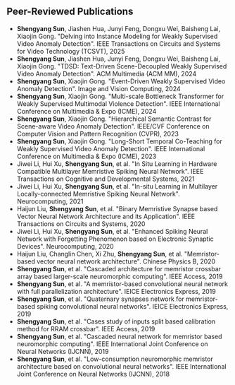 ## Peer-Reviewed Publications

<ul style="margin:0 0 5px;">
  <li><autocolor><strong>Shengyang Sun</strong>, Jiashen Hua, Junyi Feng, Dongxu Wei, Baisheng Lai, Xiaojin Gong. "Delving into Instance Modeling for Weakly Supervised Video Anomaly Detection". IEEE Transactions on Circuits and Systems for Video Technology (TCSVT), 2025 </autocolor></li>
  <li><autocolor><strong>Shengyang Sun</strong>, Jiashen Hua, Junyi Feng, Dongxu Wei, Baisheng Lai, Xiaojin Gong. "TDSD: Text-Driven Scene-Decoupled Weakly Supervised Video Anomaly Detection". ACM Multimedia (ACM MM), 2024 </autocolor></li>
  <li><autocolor><strong>Shengyang Sun</strong>, Xiaojin Gong. "Event-Driven Weakly Supervised Video Anomaly Detection". Image and Vision Computing, 2024</autocolor></li>
  <li><autocolor><strong>Shengyang Sun</strong>, Xiaojin Gong. "Multi-scale Bottleneck Transformer for Weakly Supervised Multimodal Violence Detection". IEEE International Conference on Multimedia & Expo (ICME), 2024</autocolor></li>
  <li><autocolor><strong>Shengyang Sun</strong>, Xiaojin Gong. "Hierarchical Semantic Contrast for Scene-aware Video Anomaly Detection". IEEE/CVF Conference on Computer Vision and Pattern Recognition (CVPR), 2023</autocolor></li>
  <li><autocolor><strong>Shengyang Sun</strong>, Xiaojin Gong. "Long-Short Temporal Co-Teaching for Weakly Supervised Video Anomaly Detection". IEEE International Conference on Multimedia & Expo (ICME), 2023</autocolor></li>
  <li><autocolor>Jiwei Li, Hui Xu, <strong>Shengyang Sun</strong>, et al. "In Situ Learning in Hardware Compatible Multilayer Memristive Spiking Neural
Network". IEEE Transactions on Cognitive and Developmental Systems, 2021</autocolor></li>
  <li><autocolor>Jiwei Li, Hui Xu, <strong>Shengyang Sun</strong>, et al. "In-situ Learning in Multilayer Locally-connected Memristive Spiking Neural
Network". Neurocomputing, 2021</autocolor></li>
  <li><autocolor>Haijun Liu, <strong>Shengyang Sun</strong>, et al. "Binary Memristive Synapse based Vector Neural Network Architecture and its
Application". IEEE Transactions on Circuits and Systems, 2020</autocolor></li>
  <li><autocolor>Jiwei Li, Hui Xu, <strong>Shengyang Sun</strong>, et al. "Enhanced Spiking Neural Network with Forgetting Phenomenon based on
Electronic Synaptic Devices". Neurocomputing, 2020</autocolor></li>
  <li><autocolor>Haijun Liu, Changlin Chen, Xi Zhu, <strong>Shengyang Sun</strong>, et al. "Memristor-based vector neural network architecture". Chinese Physics B, 2020</autocolor></li>
  <li><autocolor><strong>Shengyang Sun</strong>, et al. "Cascaded architecture for memristor crossbar array based larger-scale neuromorphic computing". IEEE Access, 2019</autocolor></li>
  <li><autocolor><strong>Shengyang Sun</strong>, et al. "A memristor-based convolutional neural network with full parallelization architecture". IEICE Electronics Express, 2019</autocolor></li>
  <li><autocolor><strong>Shengyang Sun</strong>, et al. "Quaternary synapses network for memristor-based spiking convolutional neural networks". IEICE Electronics Express, 2019</autocolor></li>
  <li><autocolor><strong>Shengyang Sun</strong>, et al. "Cases study of inputs split based calibration method for RRAM crossbar". IEEE Access, 2019</autocolor></li>
  <li><autocolor><strong>Shengyang Sun</strong>, et al. "Cascaded neural network for memristor based neuromorphic computing". IEEE International Joint Conference on Neural Networks (IJCNN), 2019</autocolor></li>
  <li><autocolor><strong>Shengyang Sun</strong>, et al. "Low-consumption neuromorphic memristor architecture based on convolutional neural networks". IEEE International Joint Conference on Neural Networks (IJCNN), 2018</autocolor></li>
</ul>

